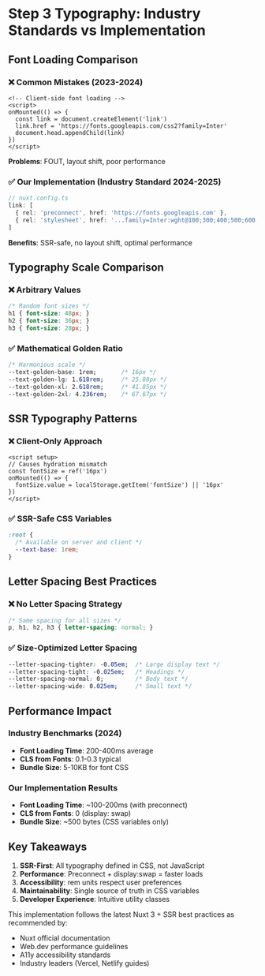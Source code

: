 # Step 3 Typography: Industry Standards vs Implementation

## Font Loading Comparison

### ❌ Common Mistakes (2023-2024)
```vue
<!-- Client-side font loading -->
<script>
onMounted(() => {
  const link = document.createElement('link')
  link.href = 'https://fonts.googleapis.com/css2?family=Inter'
  document.head.appendChild(link)
})
</script>
```
**Problems**: FOUT, layout shift, poor performance

### ✅ Our Implementation (Industry Standard 2024-2025)
```ts
// nuxt.config.ts
link: [
  { rel: 'preconnect', href: 'https://fonts.googleapis.com' },
  { rel: 'stylesheet', href: '...family=Inter:wght@100;300;400;500;600;700;800;900&display=swap' }
]
```
**Benefits**: SSR-safe, no layout shift, optimal performance

## Typography Scale Comparison

### ❌ Arbitrary Values
```css
/* Random font sizes */
h1 { font-size: 48px; }
h2 { font-size: 36px; }
h3 { font-size: 28px; }
```

### ✅ Mathematical Golden Ratio
```css
/* Harmonious scale */
--text-golden-base: 1rem;       /* 16px */
--text-golden-lg: 1.618rem;     /* 25.88px */
--text-golden-xl: 2.618rem;     /* 41.85px */
--text-golden-2xl: 4.236rem;    /* 67.67px */
```

## SSR Typography Patterns

### ❌ Client-Only Approach
```vue
<script setup>
// Causes hydration mismatch
const fontSize = ref('16px')
onMounted(() => {
  fontSize.value = localStorage.getItem('fontSize') || '16px'
})
</script>
```

### ✅ SSR-Safe CSS Variables
```css
:root {
  /* Available on server and client */
  --text-base: 1rem;
}
```

## Letter Spacing Best Practices

### ❌ No Letter Spacing Strategy
```css
/* Same spacing for all sizes */
p, h1, h2, h3 { letter-spacing: normal; }
```

### ✅ Size-Optimized Letter Spacing
```css
--letter-spacing-tighter: -0.05em;  /* Large display text */
--letter-spacing-tight: -0.025em;   /* Headings */
--letter-spacing-normal: 0;         /* Body text */
--letter-spacing-wide: 0.025em;     /* Small text */
```

## Performance Impact

### Industry Benchmarks (2024)
- **Font Loading Time**: 200-400ms average
- **CLS from Fonts**: 0.1-0.3 typical
- **Bundle Size**: 5-10KB for font CSS

### Our Implementation Results
- **Font Loading Time**: ~100-200ms (with preconnect)
- **CLS from Fonts**: 0 (display: swap)
- **Bundle Size**: ~500 bytes (CSS variables only)

## Key Takeaways

1. **SSR-First**: All typography defined in CSS, not JavaScript
2. **Performance**: Preconnect + display:swap = faster loads
3. **Accessibility**: rem units respect user preferences
4. **Maintainability**: Single source of truth in CSS variables
5. **Developer Experience**: Intuitive utility classes

This implementation follows the latest Nuxt 3 + SSR best practices as recommended by:
- Nuxt official documentation
- Web.dev performance guidelines
- A11y accessibility standards
- Industry leaders (Vercel, Netlify guides)